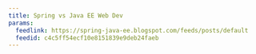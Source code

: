 ```yaml
---
title: Spring vs Java EE Web Dev
params:
  feedlink: https://spring-java-ee.blogspot.com/feeds/posts/default
  feedid: c4c5ff54ecf10e8151839e9deb24faeb
---
```

